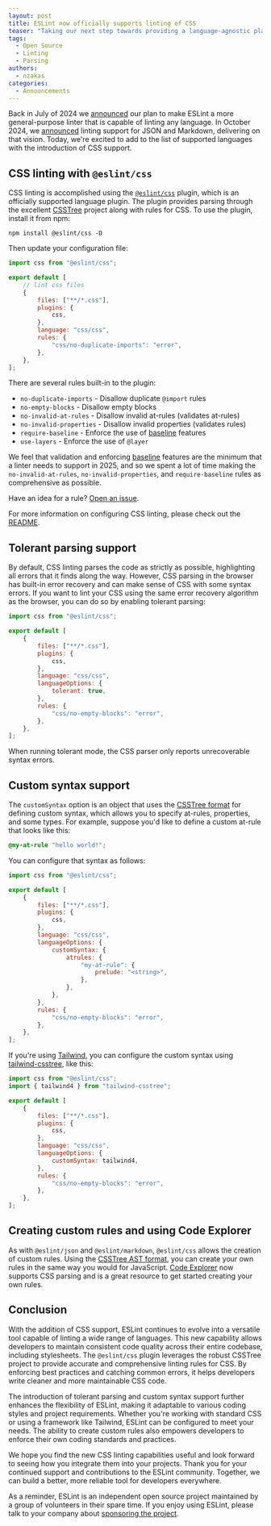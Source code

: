```yaml
---
layout: post
title: ESLint now officially supports linting of CSS
teaser: "Taking our next step towards providing a language-agnostic platform for source code linting."
tags:
  - Open Source
  - Linting
  - Parsing
authors:
  - nzakas
categories:
  - Announcements
---
```


Back in July of 2024 we [announced](/blog/2024/07/whats-coming-next-for-eslint/) our
plan to make ESLint a more general-purpose linter that is capable of linting any
language. In October 2024, we [announced](/blog/2024/10/eslint-json-markdown-support/)
linting support for JSON and Markdown, delivering on that vision. Today, we're excited
to add to the list of supported languages with the introduction of CSS support.

## CSS linting with `@eslint/css`

CSS linting is accomplished using the
[`@eslint/css`](https://npmjs.com/package/@eslint/css) plugin, which is an
officially supported language plugin. The plugin provides parsing through the
excellent [CSSTree](https://github.com/csstree/csstree) project along with rules
for CSS. To use the plugin, install it from npm:

```shell
npm install @eslint/css -D
```

Then update your configuration file:

```js
import css from "@eslint/css";

export default [
    // lint css files
    {
        files: ["**/*.css"],
        plugins: {
            css,
        },
        language: "css/css",
        rules: {
            "css/no-duplicate-imports": "error",
        },
    },
];
```

There are several rules built-in to the plugin:

* `no-duplicate-imports` - Disallow duplicate `@import` rules
* `no-empty-blocks` - Disallow empty blocks
* `no-invalid-at-rules` - Disallow invalid at-rules (validates at-rules)
* `no-invalid-properties` - Disallow invalid properties (validates rules)
* `require-baseline` - Enforce the use of [baseline](https://web.dev/baseline) features
* `use-layers` - Enforce the use of `@layer`

We feel that validation and enforcing [baseline](https://web.dev/baseline) features are the minimum that a linter needs to support in 2025, and so we spent a lot of time making the `no-invalid-at-rules`, `no-invalid-properties`, and `require-baseline` rules as comprehensive as possible.

Have an idea for a rule? [Open an issue](https://github.com/eslint/css/issues).

For more information on configuring CSS linting, please check out the [README](https://npmjs.com/package/@eslint/css).

## Tolerant parsing support

By default, CSS linting parses the code as strictly as possible, highlighting all errors that it finds along the way. However, CSS parsing in the browser has built-in error recovery and can make sense of CSS with some syntax errors. If you want to lint your CSS using the same error recovery algorithm as the browser, you can do so by enabling tolerant parsing:

```js
import css from "@eslint/css";

export default [
    {
        files: ["**/*.css"],
        plugins: {
            css,
        },
        language: "css/css",
        languageOptions: {
            tolerant: true,
        },
        rules: {
            "css/no-empty-blocks": "error",
        },
    },
];
```

When running tolerant mode, the CSS parser only reports unrecoverable syntax errors.

## Custom syntax support

The `customSyntax` option is an object that uses the [CSSTree format](https://github.com/csstree/csstree/blob/master/data/patch.json) for defining custom syntax, which allows you to specify at-rules, properties, and some types. For example, suppose you'd like to define a custom at-rule that looks like this:

```css
@my-at-rule "hello world!";
```

You can configure that syntax as follows:

```js
import css from "@eslint/css";

export default [
    {
        files: ["**/*.css"],
        plugins: {
            css,
        },
        language: "css/css",
        languageOptions: {
            customSyntax: {
                atrules: {
                    "my-at-rule": {
                        prelude: "<string>",
                    },
                },
            },
        },
        rules: {
            "css/no-empty-blocks": "error",
        },
    },
];
```

If you're using [Tailwind](https://tailwindcss.com), you can configure the custom syntax using [tailwind-csstree](https://www.npmjs.com/package/tailwind-csstree), like this:

```js
import css from "@eslint/css";
import { tailwind4 } from "tailwind-csstree";

export default [
    {
        files: ["**/*.css"],
        plugins: {
            css,
        },
        language: "css/css",
        languageOptions: {
            customSyntax: tailwind4,
        },
        rules: {
            "css/no-empty-blocks": "error",
        },
    },
];
```

## Creating custom rules and using Code Explorer

As with `@eslint/json` and `@eslint/markdown`, `@eslint/css` allows the creation of custom rules. Using the [CSSTree AST format](https://github.com/csstree/csstree/blob/master/docs/ast.md), you can create your own rules in the same way you would for JavaScript. [Code Explorer](https://explorer.eslint.org) now supports CSS parsing and is a great resource to get started creating your own rules.

## Conclusion

With the addition of CSS support, ESLint continues to evolve into a versatile tool capable of linting a wide range of languages. This new capability allows developers to maintain consistent code quality across their entire codebase, including stylesheets. The `@eslint/css` plugin leverages the robust CSSTree project to provide accurate and comprehensive linting rules for CSS. By enforcing best practices and catching common errors, it helps developers write cleaner and more maintainable CSS code.

The introduction of tolerant parsing and custom syntax support further enhances the flexibility of ESLint, making it adaptable to various coding styles and project requirements. Whether you're working with standard CSS or using a framework like Tailwind, ESLint can be configured to meet your needs. The ability to create custom rules also empowers developers to enforce their own coding standards and practices.

We hope you find the new CSS linting capabilities useful and look forward to seeing how you integrate them into your projects. Thank you for your continued support and contributions to the ESLint community. Together, we can build a better, more reliable tool for developers everywhere.

As a reminder, ESLint is an independent open source project maintained by a group of volunteers in their spare time. If you enjoy using ESLint, please talk to your company about [sponsoring the project](/donate).
